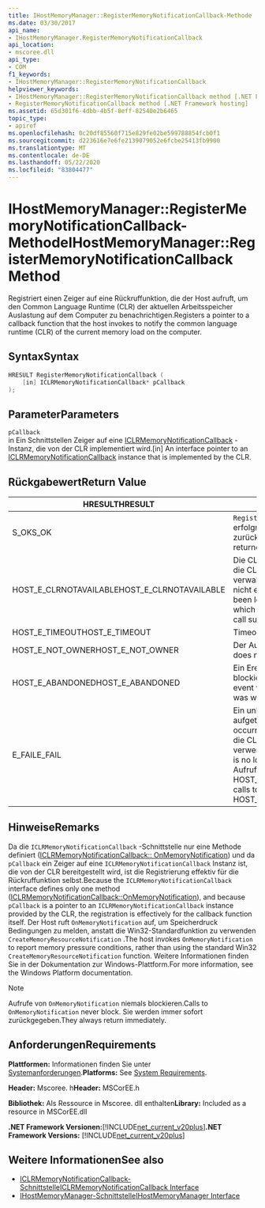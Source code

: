 ```yaml
---
title: IHostMemoryManager::RegisterMemoryNotificationCallback-Methode
ms.date: 03/30/2017
api_name:
- IHostMemoryManager.RegisterMemoryNotificationCallback
api_location:
- mscoree.dll
api_type:
- COM
f1_keywords:
- IHostMemoryManager::RegisterMemoryNotificationCallback
helpviewer_keywords:
- IHostMemoryManager::RegisterMemoryNotificationCallback method [.NET Framework hosting]
- RegisterMemoryNotificationCallback method [.NET Framework hosting]
ms.assetid: 65d301f6-4dbb-4b5f-8eff-82540e2b6465
topic_type:
- apiref
ms.openlocfilehash: 0c20df85560f715e829fe02be599788854fcb0f1
ms.sourcegitcommit: d223616e7e6fe2139079052e6fcbe25413fb9900
ms.translationtype: MT
ms.contentlocale: de-DE
ms.lasthandoff: 05/22/2020
ms.locfileid: "83804477"
---
```

# <a name="ihostmemorymanagerregistermemorynotificationcallback-method"></a><span data-ttu-id="a08c0-102">IHostMemoryManager::RegisterMemoryNotificationCallback-Methode</span><span class="sxs-lookup"><span data-stu-id="a08c0-102">IHostMemoryManager::RegisterMemoryNotificationCallback Method</span></span>
<span data-ttu-id="a08c0-103">Registriert einen Zeiger auf eine Rückruffunktion, die der Host aufruft, um den Common Language Runtime (CLR) der aktuellen Arbeitsspeicher Auslastung auf dem Computer zu benachrichtigen.</span><span class="sxs-lookup"><span data-stu-id="a08c0-103">Registers a pointer to a callback function that the host invokes to notify the common language runtime (CLR) of the current memory load on the computer.</span></span>  
  
## <a name="syntax"></a><span data-ttu-id="a08c0-104">Syntax</span><span class="sxs-lookup"><span data-stu-id="a08c0-104">Syntax</span></span>  
  
```cpp  
HRESULT RegisterMemoryNotificationCallback (  
    [in] ICLRMemoryNotificationCallback* pCallback  
);  
```  
  
## <a name="parameters"></a><span data-ttu-id="a08c0-105">Parameter</span><span class="sxs-lookup"><span data-stu-id="a08c0-105">Parameters</span></span>  
 `pCallback`  
 <span data-ttu-id="a08c0-106">in Ein Schnittstellen Zeiger auf eine [ICLRMemoryNotificationCallback](iclrmemorynotificationcallback-interface.md) -Instanz, die von der CLR implementiert wird.</span><span class="sxs-lookup"><span data-stu-id="a08c0-106">[in] An interface pointer to an [ICLRMemoryNotificationCallback](iclrmemorynotificationcallback-interface.md) instance that is implemented by the CLR.</span></span>  
  
## <a name="return-value"></a><span data-ttu-id="a08c0-107">Rückgabewert</span><span class="sxs-lookup"><span data-stu-id="a08c0-107">Return Value</span></span>  
  
|<span data-ttu-id="a08c0-108">HRESULT</span><span class="sxs-lookup"><span data-stu-id="a08c0-108">HRESULT</span></span>|<span data-ttu-id="a08c0-109">BESCHREIBUNG</span><span class="sxs-lookup"><span data-stu-id="a08c0-109">Description</span></span>|  
|-------------|-----------------|  
|<span data-ttu-id="a08c0-110">S_OK</span><span class="sxs-lookup"><span data-stu-id="a08c0-110">S_OK</span></span>|<span data-ttu-id="a08c0-111">`RegisterMemoryNotificationCallback`wurde erfolgreich zurückgegeben.</span><span class="sxs-lookup"><span data-stu-id="a08c0-111">`RegisterMemoryNotificationCallback` returned successfully.</span></span>|  
|<span data-ttu-id="a08c0-112">HOST_E_CLRNOTAVAILABLE</span><span class="sxs-lookup"><span data-stu-id="a08c0-112">HOST_E_CLRNOTAVAILABLE</span></span>|<span data-ttu-id="a08c0-113">Die CLR wurde nicht in einen Prozess geladen, oder die CLR befindet sich in einem Zustand, in dem Sie verwalteten Code nicht ausführen oder den-Befehl nicht erfolgreich verarbeiten kann.</span><span class="sxs-lookup"><span data-stu-id="a08c0-113">The CLR has not been loaded into a process, or the CLR is in a state in which it cannot run managed code or process the call successfully.</span></span>|  
|<span data-ttu-id="a08c0-114">HOST_E_TIMEOUT</span><span class="sxs-lookup"><span data-stu-id="a08c0-114">HOST_E_TIMEOUT</span></span>|<span data-ttu-id="a08c0-115">Timeout des Aufrufes.</span><span class="sxs-lookup"><span data-stu-id="a08c0-115">The call timed out.</span></span>|  
|<span data-ttu-id="a08c0-116">HOST_E_NOT_OWNER</span><span class="sxs-lookup"><span data-stu-id="a08c0-116">HOST_E_NOT_OWNER</span></span>|<span data-ttu-id="a08c0-117">Der Aufrufer ist nicht Besitzer der Sperre.</span><span class="sxs-lookup"><span data-stu-id="a08c0-117">The caller does not own the lock.</span></span>|  
|<span data-ttu-id="a08c0-118">HOST_E_ABANDONED</span><span class="sxs-lookup"><span data-stu-id="a08c0-118">HOST_E_ABANDONED</span></span>|<span data-ttu-id="a08c0-119">Ein Ereignis wurde abgebrochen, während ein blockierter Thread oder eine Fiber darauf wartete.</span><span class="sxs-lookup"><span data-stu-id="a08c0-119">An event was canceled while a blocked thread or fiber was waiting on it.</span></span>|  
|<span data-ttu-id="a08c0-120">E_FAIL</span><span class="sxs-lookup"><span data-stu-id="a08c0-120">E_FAIL</span></span>|<span data-ttu-id="a08c0-121">Ein unbekannter schwerwiegender Fehler ist aufgetreten.</span><span class="sxs-lookup"><span data-stu-id="a08c0-121">An unknown catastrophic failure occurred.</span></span> <span data-ttu-id="a08c0-122">Wenn eine Methode E_FAIL zurückgibt, ist die CLR innerhalb des Prozesses nicht mehr verwendbar.</span><span class="sxs-lookup"><span data-stu-id="a08c0-122">When a method returns E_FAIL, the CLR is no longer usable within the process.</span></span> <span data-ttu-id="a08c0-123">Nachfolgende Aufrufe von Hostingmethoden geben HOST_E_CLRNOTAVAILABLE zurück.</span><span class="sxs-lookup"><span data-stu-id="a08c0-123">Subsequent calls to hosting methods return HOST_E_CLRNOTAVAILABLE.</span></span>|  
  
## <a name="remarks"></a><span data-ttu-id="a08c0-124">Hinweise</span><span class="sxs-lookup"><span data-stu-id="a08c0-124">Remarks</span></span>  
 <span data-ttu-id="a08c0-125">Da die `ICLRMemoryNotificationCallback` -Schnittstelle nur eine Methode definiert ([ICLRMemoryNotificationCallback:: OnMemoryNotification](iclrmemorynotificationcallback-onmemorynotification-method.md)) und da `pCallback` ein Zeiger auf eine `ICLRMemoryNotificationCallback` Instanz ist, die von der CLR bereitgestellt wird, ist die Registrierung effektiv für die Rückruffunktion selbst.</span><span class="sxs-lookup"><span data-stu-id="a08c0-125">Because the `ICLRMemoryNotificationCallback` interface defines only one method ([ICLRMemoryNotificationCallback::OnMemoryNotification](iclrmemorynotificationcallback-onmemorynotification-method.md)), and because `pCallback` is a pointer to an `ICLRMemoryNotificationCallback` instance provided by the CLR, the registration is effectively for the callback function itself.</span></span> <span data-ttu-id="a08c0-126">Der Host ruft `OnMemoryNotification` auf, um Speicherdruck Bedingungen zu melden, anstatt die Win32-Standardfunktion zu verwenden `CreateMemoryResourceNotification` .</span><span class="sxs-lookup"><span data-stu-id="a08c0-126">The host invokes `OnMemoryNotification` to report memory pressure conditions, rather than using the standard Win32 `CreateMemoryResourceNotification` function.</span></span> <span data-ttu-id="a08c0-127">Weitere Informationen finden Sie in der Dokumentation zur Windows-Plattform.</span><span class="sxs-lookup"><span data-stu-id="a08c0-127">For more information, see the Windows Platform documentation.</span></span>  
  
> [!NOTE]
> <span data-ttu-id="a08c0-128">Aufrufe von `OnMemoryNotification` niemals blockieren.</span><span class="sxs-lookup"><span data-stu-id="a08c0-128">Calls to `OnMemoryNotification` never block.</span></span> <span data-ttu-id="a08c0-129">Sie werden immer sofort zurückgegeben.</span><span class="sxs-lookup"><span data-stu-id="a08c0-129">They always return immediately.</span></span>  
  
## <a name="requirements"></a><span data-ttu-id="a08c0-130">Anforderungen</span><span class="sxs-lookup"><span data-stu-id="a08c0-130">Requirements</span></span>  
 <span data-ttu-id="a08c0-131">**Plattformen:** Informationen finden Sie unter [Systemanforderungen](../../get-started/system-requirements.md).</span><span class="sxs-lookup"><span data-stu-id="a08c0-131">**Platforms:** See [System Requirements](../../get-started/system-requirements.md).</span></span>  
  
 <span data-ttu-id="a08c0-132">**Header:** Mscoree. h</span><span class="sxs-lookup"><span data-stu-id="a08c0-132">**Header:** MSCorEE.h</span></span>  
  
 <span data-ttu-id="a08c0-133">**Bibliothek:** Als Ressource in Mscoree. dll enthalten</span><span class="sxs-lookup"><span data-stu-id="a08c0-133">**Library:** Included as a resource in MSCorEE.dll</span></span>  
  
 <span data-ttu-id="a08c0-134">**.NET Framework Versionen:**[!INCLUDE[net_current_v20plus](../../../../includes/net-current-v20plus-md.md)]</span><span class="sxs-lookup"><span data-stu-id="a08c0-134">**.NET Framework Versions:** [!INCLUDE[net_current_v20plus](../../../../includes/net-current-v20plus-md.md)]</span></span>  
  
## <a name="see-also"></a><span data-ttu-id="a08c0-135">Weitere Informationen</span><span class="sxs-lookup"><span data-stu-id="a08c0-135">See also</span></span>

- [<span data-ttu-id="a08c0-136">ICLRMemoryNotificationCallback-Schnittstelle</span><span class="sxs-lookup"><span data-stu-id="a08c0-136">ICLRMemoryNotificationCallback Interface</span></span>](iclrmemorynotificationcallback-interface.md)
- [<span data-ttu-id="a08c0-137">IHostMemoryManager-Schnittstelle</span><span class="sxs-lookup"><span data-stu-id="a08c0-137">IHostMemoryManager Interface</span></span>](ihostmemorymanager-interface.md)
